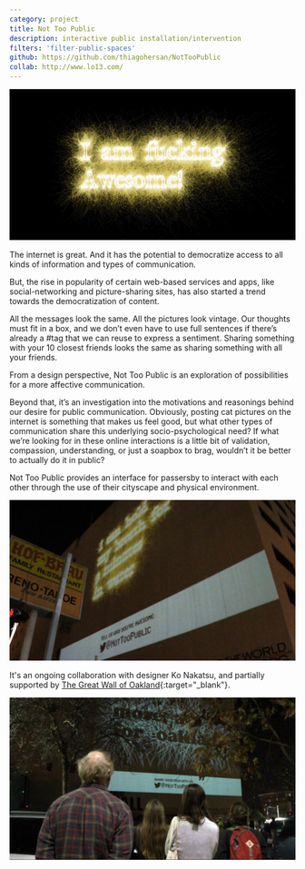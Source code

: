 ```yaml
---
category: project
title: Not Too Public
description: interactive public installation/intervention
filters: 'filter-public-spaces'
github: https://github.com/thiagohersan/NotTooPublic
collab: http://www.lo13.com/
---
```

![](/assets/projects/not-too-public/BlingMockup00.jpg)

The internet is great. And it has the potential to democratize access to all kinds of information and types of communication.

But, the rise in popularity of certain web-based services and apps, like social-networking and picture-sharing sites, has also started a trend towards the democratization of content.

All the messages look the same. All the pictures look vintage. Our thoughts must fit in a box, and we don’t even have to use full sentences if there’s already a #tag that we can reuse to express a sentiment. Sharing something with your 10 closest friends looks the same as sharing something with all your friends.

From a design perspective, Not Too Public is an exploration of possibilities for a more affective communication.

Beyond that, it’s an investigation into the motivations and reasonings behind our desire for public communication. Obviously, posting cat pictures on the internet is something that makes us feel good, but what other types of communication share this underlying socio-psychological need? If what we’re looking for in these online interactions is a little bit of validation, compassion, understanding, or just a soapbox to brag, wouldn’t it be better to actually do it in public?

Not Too Public provides an interface for passersby to interact with each other through the use of their cityscape and physical environment.

![](/assets/projects/not-too-public/ko_screen2.jpg)

It's an ongoing collaboration with designer Ko Nakatsu, and partially supported by [The Great Wall of Oakland](http://greatwallofoakland.org/){:target="_blank"}.

![](/assets/projects/not-too-public/ko_screen1.jpg)
